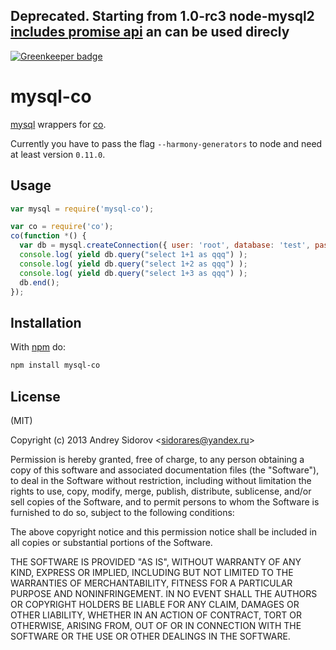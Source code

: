 ## Deprecated. Starting from 1.0-rc3 node-mysql2 [includes promise api](https://github.com/sidorares/node-mysql2#promise-wrappers) an can be used direcly

[![Greenkeeper badge](https://badges.greenkeeper.io/sidorares/mysql-co.svg)](https://greenkeeper.io/)

# mysql-co

[mysql](https://github.com/sidorares/node-mysql2) wrappers for
[co](https://github.com/visionmedia/co).

Currently you have to pass the flag `--harmony-generators` to node and need at
least version `0.11.0`.

## Usage

```js
var mysql = require('mysql-co');

var co = require('co');
co(function *() {
  var db = mysql.createConnection({ user: 'root', database: 'test', password: ''});
  console.log( yield db.query("select 1+1 as qqq") );
  console.log( yield db.query("select 1+2 as qqq") );
  console.log( yield db.query("select 1+3 as qqq") );
  db.end();
});

```

## Installation

With [npm](https://npmjs.org) do:

```bash
npm install mysql-co
```

## License

(MIT)

Copyright (c) 2013 Andrey Sidorov &lt;sidorares@yandex.ru&gt;

Permission is hereby granted, free of charge, to any person obtaining a copy of
this software and associated documentation files (the "Software"), to deal in
the Software without restriction, including without limitation the rights to
use, copy, modify, merge, publish, distribute, sublicense, and/or sell copies
of the Software, and to permit persons to whom the Software is furnished to do
so, subject to the following conditions:

The above copyright notice and this permission notice shall be included in all
copies or substantial portions of the Software.

THE SOFTWARE IS PROVIDED "AS IS", WITHOUT WARRANTY OF ANY KIND, EXPRESS OR
IMPLIED, INCLUDING BUT NOT LIMITED TO THE WARRANTIES OF MERCHANTABILITY,
FITNESS FOR A PARTICULAR PURPOSE AND NONINFRINGEMENT. IN NO EVENT SHALL THE
AUTHORS OR COPYRIGHT HOLDERS BE LIABLE FOR ANY CLAIM, DAMAGES OR OTHER
LIABILITY, WHETHER IN AN ACTION OF CONTRACT, TORT OR OTHERWISE, ARISING FROM,
OUT OF OR IN CONNECTION WITH THE SOFTWARE OR THE USE OR OTHER DEALINGS IN THE
SOFTWARE.
